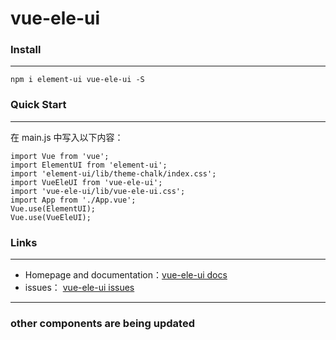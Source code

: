 # vue-ele-ui

### Install

<hr/>

```
npm i element-ui vue-ele-ui -S
```

### Quick Start

<hr/>

在 main.js 中写入以下内容：

```
import Vue from 'vue';
import ElementUI from 'element-ui';
import 'element-ui/lib/theme-chalk/index.css';
import VueEleUI from 'vue-ele-ui';
import 'vue-ele-ui/lib/vue-ele-ui.css';
import App from './App.vue';
Vue.use(ElementUI);
Vue.use(VueEleUI);
```

### Links

<hr/>

- Homepage and documentation：[vue-ele-ui docs](https://dawn-ferry.github.io/vue-ele-ui)
- issues：
  [vue-ele-ui issues](https://github.com/Dawn-ferry/vue-ele-ui/issues)

<hr/>

### other components are being updated
